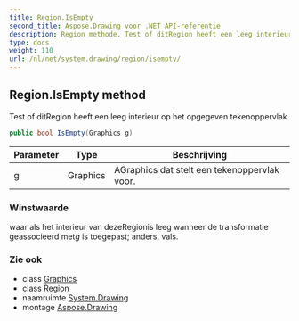 ```yaml
---
title: Region.IsEmpty
second_title: Aspose.Drawing voor .NET API-referentie
description: Region methode. Test of ditRegion heeft een leeg interieur op het opgegeven tekenoppervlak.
type: docs
weight: 110
url: /nl/net/system.drawing/region/isempty/
---
```

## Region.IsEmpty method

Test of ditRegion heeft een leeg interieur op het opgegeven tekenoppervlak.

```csharp
public bool IsEmpty(Graphics g)
```

| Parameter | Type | Beschrijving |
| --- | --- | --- |
| g | Graphics | AGraphics dat stelt een tekenoppervlak voor. |

### Winstwaarde

waar als het interieur van dezeRegionis leeg wanneer de transformatie geassocieerd met*g* is toegepast; anders, vals.

### Zie ook

* class [Graphics](../../graphics/)
* class [Region](../)
* naamruimte [System.Drawing](../../region/)
* montage [Aspose.Drawing](../../../)


